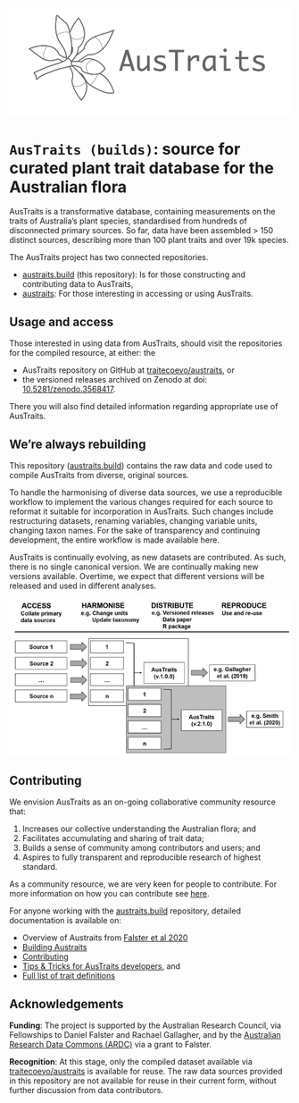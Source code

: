 
<!-- README.md is generated from README.Rmd. Please edit that file -->

![](docs/logo.png)

# `AusTraits (builds)`: source for curated plant trait database for the Australian flora

<!-- badges: start -->

<!-- badges: end -->

AusTraits is a transformative database, containing measurements on the
traits of Australia’s plant species, standardised from hundreds of
disconnected primary sources. So far, data have been assembled \> 150
distinct sources, describing more than 100 plant traits and over 19k
species.

The AusTraits project has two connected repositories.

  - [austraits.build](https://github.com/traitecoevo/austraits.build/)
    (this repository): Is for those constructing and contributing data
    to AusTraits,
  - [austraits](https://github.com/traitecoevo/austraits/): For those
    interesting in accessing or using AusTraits.

## Usage and access

Those interested in using data from AusTraits, should visit the
repositories for the compiled resource, at either: the

  - AusTraits repository on GitHub at
    [traitecoevo/austraits](https://github.com/traitecoevo/austraits),
    or
  - the versioned releases archived on Zenodo at doi:
    [10.5281/zenodo.3568417](http://doi.org/https://doi.org/10.5281/zenodo.3568417).

There you will also find detailed information regarding appropriate use
of AusTraits.

## We’re always rebuilding

This repository
([austraits.build](https://github.com/traitecoevo/austraits.build/))
contains the raw data and code used to compile AusTraits from diverse,
original sources.

To handle the harmonising of diverse data sources, we use a reproducible
workflow to implement the various changes required for each source to
reformat it suitable for incorporation in AusTraits. Such changes
include restructuring datasets, renaming variables, changing variable
units, changing taxon names. For the sake of transparency and continuing
development, the entire workflow is made available here.

AusTraits is continually evolving, as new datasets are contributed. As
such, there is no single canonical version. We are continually making
new versions available. Overtime, we expect that different versions will
be released and used in different analyses.

![](docs/Workflow.png)

## Contributing

We envision AusTraits as an on-going collaborative community resource
that:

1.  Increases our collective understanding the Australian flora; and
2.  Facilitates accumulating and sharing of trait data;
3.  Builds a sense of community among contributors and users; and
4.  Aspires to fully transparent and reproducible research of highest
    standard.

As a community resource, we are very keen for people to contribute. For
more information on how you can contribute see
[here](docs/Contributing.md).

For anyone working with the
[austraits.build](https://github.com/traitecoevo/austraits.build/)
repository, detailed documentation is available on:

  - Overview of Austraits from [Falster et al 2020](XXXX)
  - [Building Austraits](docs/Building.md)
  - [Contributing](docs/Contributing.md)
  - [Tips & Tricks for AusTraits developers](docs/TipTricks.md), and
  - [Full list of trait definitions](docs/Trait_definitions.md)

## Acknowledgements

**Funding**: The project is supported by the Australian Research
Council, via Fellowships to Daniel Falster and Rachael Gallagher, and by
the [Australian Research Data Commons (ARDC)](https://ardc.edu.au) via a
grant to Falster.

**Recognition**: At this stage, only the compiled dataset available via
[traitecoevo/austraits](https://github.com/traitecoevo/austraits.build/)
is available for reuse. The raw data sources provided in this repository
are not available for reuse in their current form, without further
discussion from data contributors.
